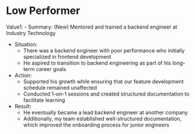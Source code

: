 # Low Performer

Value1: - Summary: (New) Mentored and trained a backend engineer at Industry Technology
- Situation:
  - There was a backend engineer with poor performance who initially specialized in frontend development
  - He aspired to transition to backend engineering as part of his long-term career goals
- Action:
  - Supported his growth while ensuring that our feature development schedule remained unaffected
  - Conducted 1-on-1 sessions and created structured documentation to facilitate learning
- Result:
  - He eventually became a lead backend engineer at another company
  - Additionally, my team established well-structured documentation, which improved the onboarding process for junior engineers